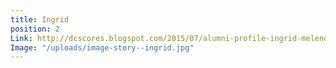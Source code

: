 ```yaml
---
title: Ingrid
position: 2
Link: http://dcscores.blogspot.com/2015/07/alumni-profile-ingrid-melendez.html
Image: "/uploads/image-story--ingrid.jpg"
---
```


